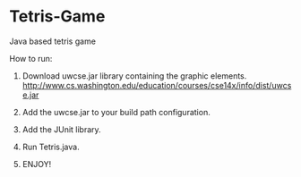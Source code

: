 # Tetris-Game
Java based tetris game

How to run:

1. Download uwcse.jar library containing the graphic elements. http://www.cs.washington.edu/education/courses/cse14x/info/dist/uwcse.jar

2. Add the uwcse.jar to your build path configuration.

3. Add the JUnit library.

4. Run Tetris.java.

5. ENJOY!
